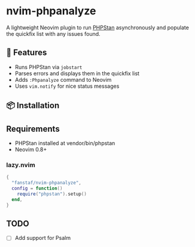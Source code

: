 # nvim-phpanalyze

A lightweight Neovim plugin to run [PHPStan](https://phpstan.org/) asynchronously and populate the quickfix list with any issues found.

## 🚀 Features

- Runs PHPStan via `jobstart`
- Parses errors and displays them in the quickfix list
- Adds `:Phpanalyze` command to Neovim
- Uses `vim.notify` for nice status messages

## 📦 Installation

## Requirements

- PHPStan installed at vendor/bin/phpstan
- Neovim 0.8+

### lazy.nvim

```lua
{
  "fanstaf/nvim-phpanalyze",
  config = function()
    require("phpstan").setup()
  end,
}
```

## TODO

- [ ] Add support for Psalm
